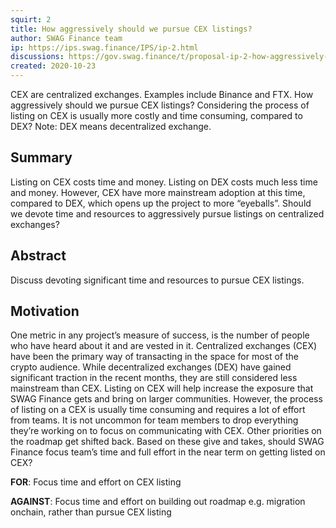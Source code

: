 ```yaml
---
squirt: 2
title: How aggressively should we pursue CEX listings?
author: SWAG Finance team
ip: https://ips.swag.finance/IPS/ip-2.html
discussions: https://gov.swag.finance/t/proposal-ip-2-how-aggressively-should-we-pursue-cex-listings/43
created: 2020-10-23
---
```


CEX are centralized exchanges. Examples include Binance and FTX. How aggressively should we pursue CEX listings? Considering the process of listing on CEX is usually more costly and time consuming, compared to DEX?
Note: DEX means decentralized exchange.

## Summary
Listing on CEX costs time and money. Listing on DEX costs much less time and money. However, CEX have more mainstream adoption at this time, compared to DEX, which opens up the project to more “eyeballs”. Should we devote time and resources to aggressively pursue listings on centralized exchanges?

## Abstract
Discuss devoting significant time and resources to pursue CEX listings.

## Motivation
One metric in any project’s measure of success, is the number of people who have heard about it and are vested in it. Centralized exchanges (CEX) have been the primary way of transacting in the space for most of the crypto audience. While decentralized exchanges (DEX) have gained significant traction in the recent months, they are still considered less mainstream than CEX. Listing on CEX will help increase the exposure that SWAG Finance gets and bring on larger communities. However, the process of listing on a CEX is usually time consuming and requires a lot of effort from teams. It is not uncommon for team members to drop everything they’re working on to focus on communicating with CEX. Other priorities on the roadmap get shifted back. Based on these give and takes, should SWAG Finance focus team’s time and full effort in the near term on getting listed on CEX?

**FOR**: Focus time and effort on CEX listing

**AGAINST**: Focus time and effort on building out roadmap e.g. migration onchain, rather than pursue CEX listing
